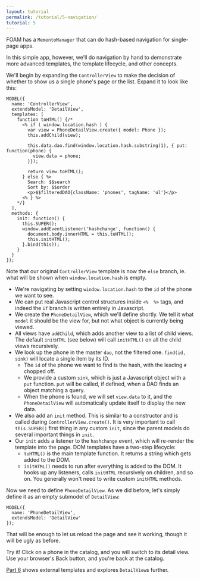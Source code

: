```yaml
---
layout: tutorial
permalink: /tutorial/5-navigation/
tutorial: 5
---
```


FOAM has a `MementoManager` that can do hash-based navigation for single-page apps.

In this simple app, however, we'll do navigation by hand to demonstrate more advanced templates, the template lifecycle, and other concepts.

We'll begin by expanding the `ControllerView` to make the decision of whether to show us a single phone's page or the list. Expand it to look like this:

    MODEL({
      name: 'ControllerView',
      extendsModel: 'DetailView',
      templates: [
        function toHTML() {/*
          <% if ( window.location.hash ) {
            var view = PhoneDetailView.create({ model: Phone });
            this.addChild(view);

            this.data.dao.find(window.location.hash.substring(1), { put: function(phone) {
              view.data = phone;
            }});

            return view.toHTML();
          } else { %>
            Search: $$search
            Sort by: $$order
            <p>$$filteredDAO{className: 'phones', tagName: 'ul'}</p>
          <% } %>
        */}
      ],
      methods: {
        init: function() {
          this.SUPER();
          window.addEventListener('hashchange', function() {
            document.body.innerHTML = this.toHTML();
            this.initHTML();
          }.bind(this));
        }
      }
    });

Note that our original `ControllerView` template is now the `else` branch, ie. what will be shown when `window.location.hash` is empty.

- We're navigating by setting `window.location.hash` to the `id` of the phone we want to see.
- We can put real Javascript control structures inside `<%  %>` tags, and indeed the `if` branch is written entirely in Javascript.
- We create the `PhoneDetailView`, which we'll define shortly. We tell it what `model` it should be the view for, but not what object is currently being viewed.
- All views have `addChild`, which adds another view to a list of child views. The default `initHTML` (see below) will call `initHTML()` on all the child views recursively.
- We look up the phone in the master `dao`, not the filtered one. `find(id, sink)` will locate a single item by its ID.
    - The `id` of the phone we want to find is the hash, with the leading `#` chopped off.
    - We provide a custom `sink`, which is just a Javascript object with a `put` function. `put` will be called, if defined, when a DAO finds an object matching a query.
    - When the phone is found, we will set `view.data` to it, and the `PhoneDetailView` will automatically update itself to display the new data.
- We also add an `init` method. This is similar to a constructor and is called during `ControllerView.create()`. It is very important to call `this.SUPER()` first thing in any custom `init`, since the parent models do several important things in `init`.
- Our `init` adds a listener to the `hashchange` event, which will re-render the template into the page. DOM templates have a two-step lifecycle:
    - `toHTML()` is the main template function. It returns a string which gets added to the DOM.
    - `initHTML()` needs to run after everything is added to the DOM. It hooks up any listeners, calls `initHTML` recursively on children, and so on. You generally won't need to write custom `initHTML` methods.


Now we need to define `PhoneDetailView`. As we did before, let's simply define it as an empty submodel of `DetailView`:

    MODEL({
      name: 'PhoneDetailView',
      extendsModel: 'DetailView'
    });

That will be enough to let us reload the page and see it working, though it will be ugly as before.

Try it! Click on a phone in the catalog, and you will switch to its detail view. Use your browser's Back button, and you're back at the catalog.

[Part 6](/tutorial/6-detailview) shows external templates and explores `DetailView`s further.

